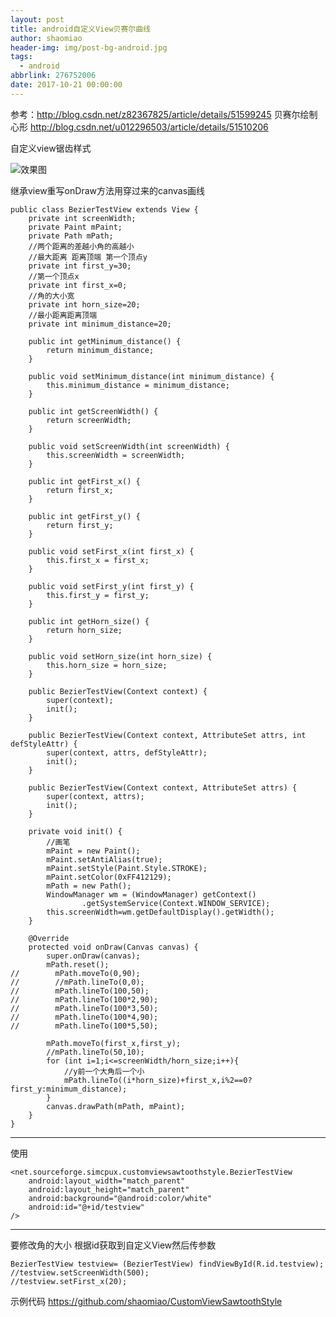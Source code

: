```yaml
---
layout: post
title: android自定义View贝赛尔曲线
author: shaomiao
header-img: img/post-bg-android.jpg
tags:
  - android
abbrlink: 276752006
date: 2017-10-21 00:00:00
---
```

参考：http://blog.csdn.net/z82367825/article/details/51599245
贝赛尔绘制心形
http://blog.csdn.net/u012296503/article/details/51510206

自定义view锯齿样式

![效果图](http://upload-images.jianshu.io/upload_images/2590671-c04140f09db844d1.png?imageMogr2/auto-orient/strip%7CimageView2/2/w/1240)

继承view重写onDraw方法用穿过来的canvas画线

	public class BezierTestView extends View {
		private int screenWidth;
		private Paint mPaint;
		private Path mPath;
		//两个距离的差越小角的高越小
		//最大距离 距离顶端 第一个顶点y
		private int first_y=30;
		//第一个顶点x
		private int first_x=0;
		//角的大小宽
		private int horn_size=20;
		//最小距离距离顶端
		private int minimum_distance=20;

		public int getMinimum_distance() {
			return minimum_distance;
		}

		public void setMinimum_distance(int minimum_distance) {
			this.minimum_distance = minimum_distance;
		}

		public int getScreenWidth() {
			return screenWidth;
		}

		public void setScreenWidth(int screenWidth) {
			this.screenWidth = screenWidth;
		}

		public int getFirst_x() {
			return first_x;
		}

		public int getFirst_y() {
			return first_y;
		}

		public void setFirst_x(int first_x) {
			this.first_x = first_x;
		}

		public void setFirst_y(int first_y) {
			this.first_y = first_y;
		}

		public int getHorn_size() {
			return horn_size;
		}

		public void setHorn_size(int horn_size) {
			this.horn_size = horn_size;
		}

		public BezierTestView(Context context) {
			super(context);
			init();
		}

		public BezierTestView(Context context, AttributeSet attrs, int defStyleAttr) {
			super(context, attrs, defStyleAttr);
			init();
		}

		public BezierTestView(Context context, AttributeSet attrs) {
			super(context, attrs);
			init();
		}

		private void init() {
			//画笔
			mPaint = new Paint();
			mPaint.setAntiAlias(true);
			mPaint.setStyle(Paint.Style.STROKE);
			mPaint.setColor(0xFF412129);
			mPath = new Path();
			WindowManager wm = (WindowManager) getContext()
					.getSystemService(Context.WINDOW_SERVICE);
			this.screenWidth=wm.getDefaultDisplay().getWidth();
		}

		@Override
		protected void onDraw(Canvas canvas) {
			super.onDraw(canvas);
			mPath.reset();
	//        mPath.moveTo(0,90);
	//        //mPath.lineTo(0,0);
	//        mPath.lineTo(100,50);
	//        mPath.lineTo(100*2,90);
	//        mPath.lineTo(100*3,50);
	//        mPath.lineTo(100*4,90);
	//        mPath.lineTo(100*5,50);

			mPath.moveTo(first_x,first_y);
			//mPath.lineTo(50,10);
			for (int i=1;i<=screenWidth/horn_size;i++){
				//y前一个大角后一个小
				mPath.lineTo((i*horn_size)+first_x,i%2==0?first_y:minimum_distance);
			}
			canvas.drawPath(mPath, mPaint);
		}
	}


*******
使用

	<net.sourceforge.simcpux.customviewsawtoothstyle.BezierTestView
		android:layout_width="match_parent"
		android:layout_height="match_parent"
		android:background="@android:color/white"
		android:id="@+id/testview"
	/>

*****
要修改角的大小 根据id获取到自定义View然后传参数

	BezierTestView testview= (BezierTestView) findViewById(R.id.testview);
	//testview.setScreenWidth(500);
	//testview.setFirst_x(20);


示例代码
https://github.com/shaomiao/CustomViewSawtoothStyle
